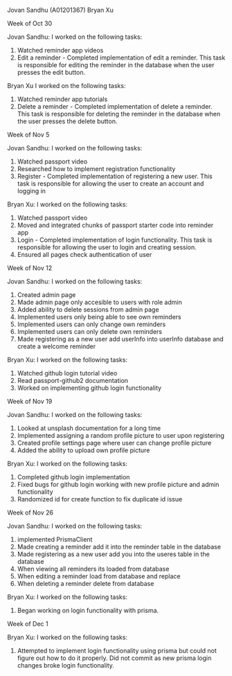 Jovan Sandhu (A01201367)
Bryan Xu

Week of Oct 30

Jovan Sandhu:
I worked on the following tasks:

1. Watched reminder app videos
2. Edit a reminder - Completed implementation of edit a reminder. This task is responsible for editing the reminder in the database when the user presses the edit button.

Bryan Xu
I worked on the following tasks:

1. Watched reminder app tutorials
2. Delete a reminder - Completed implementation of delete a reminder. This task is responsible for deleting the reminder in the database when the user presses the delete button.

Week of Nov 5

Jovan Sandhu:
I worked on the following tasks:

1. Watched passport video
2. Researched how to implement registration functionality
3. Register - Completed implementation of registering a new user. This task is responsible for allowing the user to create an account and logging in

Bryan Xu:
I worked on the following tasks:

1. Watched passport video
2. Moved and integrated chunks of passport starter code into reminder app
3. Login - Completed implementation of login functionality. This task is responsible for allowing the user to login and creating session.
4. Ensured all pages check authentication of user

Week of Nov 12

Jovan Sandhu:
I worked on the following tasks:

1. Created admin page
2. Made admin page only accesible to users with role admin
3. Added ability to delete sessions from admin page
4. Implemented users only being able to see own reminders
5. Implemented users can only change own reminders
6. Implemented users can only delete own reminders
7. Made registering as a new user add userInfo into userInfo database and create a welcome reminder

Bryan Xu:
I worked on the following tasks:

1. Watched github login tutorial video
2. Read passport-github2 documentation
3. Worked on implementing github login functionality

Week of Nov 19

Jovan Sandhu:
I worked on the following tasks:

1. Looked at unsplash documentation for a long time
2. Implemented assigning a random profile picture to user upon registering
3. Created profile settings page where user can change profile picture
4. Added the ability to upload own profile picture

Bryan Xu:
I worked on the following tasks:

1. Completed github login implementation
2. Fixed bugs for github login working with new profile picture and admin functionality
3. Randomized id for create function to fix duplicate id issue

Week of Nov 26

Jovan Sandhu:
I worked on the following tasks:

1. implemented PrismaClient
2. Made creating a reminder add it into the reminder table in the database
3. Made registering as a new user add you into the useres table in the database
4. When viewing all reminders its loaded from database
5. When editing a reminder load from database and replace
6. When deleting a reminder delete from database

Bryan Xu:
I worked on the following tasks:

1. Began working on login functionality with prisma.

Week of Dec 1

Bryan Xu:
I worked on the following tasks:

1. Attempted to implement login functionality using prisma but could not figure out how to do it properly. Did not commit as new prisma login changes broke login functionality.
